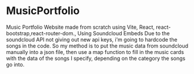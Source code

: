 # MusicPortfolio
Music Portfolio Website made from scratch using Vite, React, react-bootstrap,react-router-dom., Using Soundcloud Embeds
Due to the soundcloud API not giving out new api keys, i'm going to hardcode the songs in the code. So my method is to put the music data from soundcloud manually into a json file, then use a map function to fill in the music cards with the data of the songs I specify, depending on the category the songs go into. 
